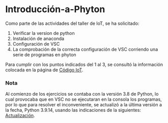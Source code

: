# Introducción-a-Phyton

Como parte de las actividades del taller de IoT, se ha solicitado:
1. Verificar la version de python
2. Instalación de anaconda
3. Configuración de VSC
4. La comprobación de la correcta configuración de VSC corriendo una serie de programas en phyton

Para cumplir con los puntos indicados del 1 al 3, se consultó la información colocada en la página de [Código IoT](https://edu.codigoiot.com/mod/lesson/view.php?id=1954&pageid=2490).

### Nota

Al comienzo de los ejercicios se contaba con la versión 3.8 de Python, lo cual provocaba que en VSC no se ejecutaran en la consola los programas, por lo que para resolver el inconveniente, se actualizó a la última versión a la fecha, Python 3.9.14, usando las indicaciones de la siguientes: [Actualización](https://ubunlog.com/python-3-9-como-instalar-en-ubuntu-20-04/?_gl=1%2Axg80z2%2A_ga%2AYW1wLWk0TmRyYml2cTFVUVAtWjdGVEVHRDJkRk5kT3NyQUxtR0RIQmJ4TjFob2NmSVA0U1Atczk1cEhPNGs0Ukl6S3c).

